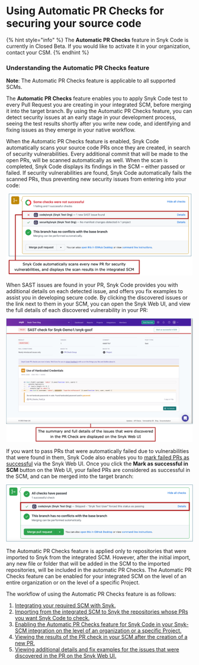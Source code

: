 # Using Automatic PR Checks for securing your source code

{% hint style="info" %}
The **Automatic PR Checks** feature in Snyk Code is currently in Closed Beta. If you would like to activate it in your organization, contact your CSM.
{% endhint %}

### Understanding the Automatic PR Checks feature

**Note**: The Automatic PR Checks feature is applicable to all supported SCMs.

The **Automatic PR Checks** feature enables you to apply Snyk Code test to every Pull Request you are creating in your integrated SCM, before merging it into the target branch. By using the Automatic PR Checks feature, you can detect security issues at an early stage in your development process, seeing the test results shortly after you write new code, and identifying and fixing issues as they emerge in your native workflow.

When the Automatic PR Checks feature is enabled, Snyk Code automatically scans your source code PRs once they are created, in search of security vulnerabilities. Every additional commit that will be made to the open PRs, will be scanned automatically as well. When the scan is completed, Snyk Code displays its findings in the SCM – either passed or failed. If security vulnerabilities are found, Snyk Code automatically fails the scanned PRs, thus preventing new security issues from entering into your code:

![](<../../../.gitbook/assets/Snyk Code - PR Checks - GitHub - Some Checks Failed - Intro.png>)

When SAST issues are found in your PR, Snyk Code provides you with additional details on each detected issue, and offers you fix examples to assist you in developing secure code. By clicking the discovered issues or the link next to them in your SCM, you can open the Snyk Web UI, and view the full details of each discovered vulnerability in your PR:

![](<../../../.gitbook/assets/Snyk Code - PR Checks - Web UI - Intro (1).png>)

If you want to pass PRs that were automatically failed due to vulnerabilities that were found in them, Snyk Code also enables you to [mark failed PRs as successful](viewing-and-working-with-the-pr-check-results-on-the-snyk-web-ui.md#\_ref105582006) via the Snyk Web UI. Once you click the **Mark as successful in SCM** button on the Web UI, your failed PRs are considered as successful in the SCM, and can be merged into the target branch:

![](<../../../.gitbook/assets/Snyk Code - PR Checks - Mark as successful - On GitHub.png>)

The Automatic PR Checks feature is applied only to repositories that were imported to Snyk from the integrated SCM. However, after the initial import, any new file or folder that will be added in the SCM to the imported repositories, will be included in the automatic PR Checks. The Automatic PR Checks feature can be enabled for your integrated SCM on the level of an entire organization or on the level of a specific Project.

The workflow of using the Automatic PR Checks feature is as follows:

1. [Integrating your required SCM with Snyk.](../getting-started-with-snyk-code/activating-snyk-code-using-the-web-ui/step-2-integrating-your-source-control-system-with-snyk-code.md)
2. [Importing from the integrated SCM to Snyk the repositories whose PRs you want Snyk Code to check.](../getting-started-with-snyk-code/activating-snyk-code-using-the-web-ui/step-3-importing-repositories-to-snyk-for-the-snyk-code-testing/)
3. [Enabling the Automatic PR Checks feature for Snyk Code in your Snyk-SCM integration on the level of an organization or a specific Project.](enabling-the-automatic-pr-checks.md)
4. [Viewing the results of the PR check in your SCM after the creation of a new PR.](viewing-the-pr-checks-in-your-scm.md)
5. [Viewing additional details and fix examples for the issues that were discovered in the PR on the Snyk Web UI.](viewing-and-working-with-the-pr-check-results-on-the-snyk-web-ui.md)
